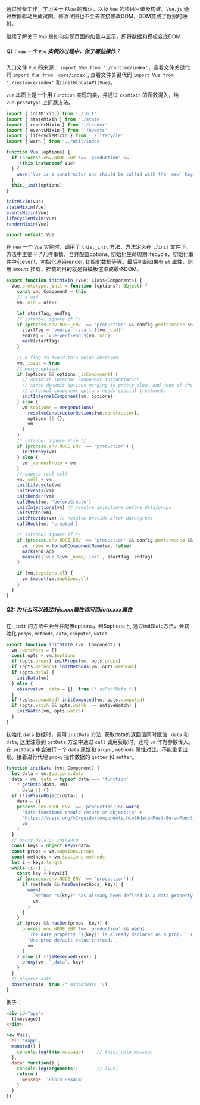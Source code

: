 通过预备工作，学习关于 `Flow` 的知识，以及 `Vue` 的项目目录及构建。`Vue.js` 通过数据驱动生成试图。修改试图也不会去直接修改DOM，DOM变成了数据的映射。

继续了解关于 `Vue` 是如何实现页面的加载与显示，即将数据和模板变成DOM

##### Q1：`new` 一个 `Vue` 实例的过程中，做了哪些操作？
入口文件 `Vue` 的来源： `import Vue from './runtime/index'`，查看文件关键代码 `import Vue from 'core/index'`, 查看文件关键代码 `import Vue from './instance/index'` 和 `initGlobalAPI(Vue)`。

`Vue` 本质上是一个用 `Function` 实现的类，并通过 `xxxMixin` 的函数混入，给 `Vue.prototype` 上扩展方法。
```javascript
import { initMixin } from './init'
import { stateMixin } from './state'
import { renderMixin } from './render'
import { eventsMixin } from './events'
import { lifecycleMixin } from './lifecycle'
import { warn } from '../util/index'

function Vue (options) {
  if (process.env.NODE_ENV !== 'production' &&
    !(this instanceof Vue)
  ) {
    warn('Vue is a constructor and should be called with the `new` keyword')
  }
  this._init(options)
}

initMixin(Vue)
stateMixin(Vue)
eventsMixin(Vue)
lifecycleMixin(Vue)
renderMixin(Vue)

export default Vue
```
在 `new` 一个 `Vue` 实例时，调用了 `this._init` 方法，方法定义在 `./init` 文件下。方法中主要干了几件事情，合并配置options, 初始化生命周期lifecycle，初始化事件中心event，初始化渲染render, 初始化数据等等。最后判断如果有 `el` 属性，则用 `$mount` 挂载，挂载的目的就是将模板渲染成最终DOM。
```javascript
export function initMixin (Vue: Class<Component>) {
  Vue.prototype._init = function (options?: Object) {
    const vm: Component = this
    // a uid
    vm._uid = uid++

    let startTag, endTag
    /* istanbul ignore if */
    if (process.env.NODE_ENV !== 'production' && config.performance && mark) {
      startTag = `vue-perf-start:${vm._uid}`
      endTag = `vue-perf-end:${vm._uid}`
      mark(startTag)
    }

    // a flag to avoid this being observed
    vm._isVue = true
    // merge options
    if (options && options._isComponent) {
      // optimize internal component instantiation
      // since dynamic options merging is pretty slow, and none of the
      // internal component options needs special treatment.
      initInternalComponent(vm, options)
    } else {
      vm.$options = mergeOptions(
        resolveConstructorOptions(vm.constructor),
        options || {},
        vm
      )
    }
    /* istanbul ignore else */
    if (process.env.NODE_ENV !== 'production') {
      initProxy(vm)
    } else {
      vm._renderProxy = vm
    }
    // expose real self
    vm._self = vm
    initLifecycle(vm)
    initEvents(vm)
    initRender(vm)
    callHook(vm, 'beforeCreate')
    initInjections(vm) // resolve injections before data/props
    initState(vm)
    initProvide(vm) // resolve provide after data/props
    callHook(vm, 'created')

    /* istanbul ignore if */
    if (process.env.NODE_ENV !== 'production' && config.performance && mark) {
      vm._name = formatComponentName(vm, false)
      mark(endTag)
      measure(`vue ${vm._name} init`, startTag, endTag)
    }

    if (vm.$options.el) {
      vm.$mount(vm.$options.el)
    }
  }
}
```

##### Q2: 为什么可以通过this.xxx属性访问到data.xxx属性
在 `_init` 的方法中会合并配置options，到$options上, 通过initState方法，会初始化 `props`, `methods`, `data`, `computed`, `watch`
```javascript
export function initState (vm: Component) {
  vm._watchers = []
  const opts = vm.$options
  if (opts.props) initProps(vm, opts.props)
  if (opts.methods) initMethods(vm, opts.methods)
  if (opts.data) {
    initData(vm)
  } else {
    observe(vm._data = {}, true /* asRootData */)
  }
  if (opts.computed) initComputed(vm, opts.computed)
  if (opts.watch && opts.watch !== nativeWatch) {
    initWatch(vm, opts.watch)
  }
}
```
初始化 `data` 数据时，调用 `initData` 方法, 获取data的返回值同时赋值 `_data` 和 `data`, 这里注意到 `getData` 方法中通过 `call` 调用获取时，还将 `vm` 作为参数传入。在 `initData` 中会进行一个 `data` 属性和 `props` ,  `methods` 属性对比，不能重复出现。接着进行代理 `proxy` 操作数据的 `getter` 和 `setter`。
```javascript
function initData (vm: Component) {
  let data = vm.$options.data
  data = vm._data = typeof data === 'function'
    ? getData(data, vm)
    : data || {}
  if (!isPlainObject(data)) {
    data = {}
    process.env.NODE_ENV !== 'production' && warn(
      'data functions should return an object:\n' +
      'https://vuejs.org/v2/guide/components.html#data-Must-Be-a-Function',
      vm
    )
  }
  // proxy data on instance
  const keys = Object.keys(data)
  const props = vm.$options.props
  const methods = vm.$options.methods
  let i = keys.length
  while (i--) {
    const key = keys[i]
    if (process.env.NODE_ENV !== 'production') {
      if (methods && hasOwn(methods, key)) {
        warn(
          `Method "${key}" has already been defined as a data property.`,
          vm
        )
      }
    }
    if (props && hasOwn(props, key)) {
      process.env.NODE_ENV !== 'production' && warn(
        `The data property "${key}" is already declared as a prop. ` +
        `Use prop default value instead.`,
        vm
      )
    } else if (!isReserved(key)) {
      proxy(vm, `_data`, key)
    }
  }
  // observe data
  observe(data, true /* asRootData */)
}
```
例子：
```html
<div id="app">
  {{message}}
</div>
```
```javascript
new Vue({
  el: '#app',
  mounted() {
    console.log(this.message)     // this._data_message
  },
  data: function() {
    console.log(arguments);       // [Vue]
    return {
      message: 'Eloim Essaim'
    }
  }
})
```


